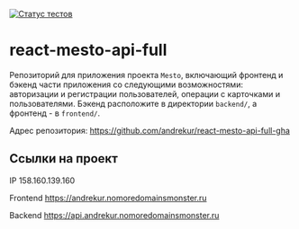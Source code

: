 [![Статус тестов](../../actions/workflows/tests.yml/badge.svg)](../../actions/workflows/tests.yml)

# react-mesto-api-full
Репозиторий для приложения проекта `Mesto`, включающий фронтенд и бэкенд части приложения со следующими возможностями: авторизации и регистрации пользователей, операции с карточками и пользователями. Бэкенд расположите в директории `backend/`, а фронтенд - в `frontend/`. 

Адрес репозитория: https://github.com/andrekur/react-mesto-api-full-gha

## Ссылки на проект

IP 158.160.139.160

Frontend https://andrekur.nomoredomainsmonster.ru

Backend https://api.andrekur.nomoredomainsmonster.ru

